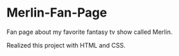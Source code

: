 # Merlin-Fan-Page
Fan page about my favorite fantasy tv show called Merlin.

Realized this project with HTML and CSS.
